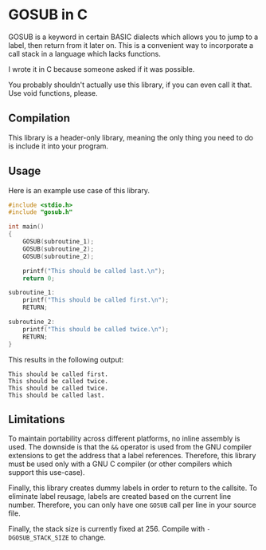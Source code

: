 # GOSUB in C
GOSUB is a keyword in certain BASIC dialects which allows you to jump to a label, then return from it later on.
This is a convenient way to incorporate a call stack in a language which lacks functions.

I wrote it in C because someone asked if it was possible.

You probably shouldn't actually use this library, if you can even call it that.
Use void functions, please.

## Compilation
This library is a header-only library, meaning the only thing you need to do is include it into your program.

## Usage
Here is an example use case of this library.
```c
#include <stdio.h>
#include "gosub.h"

int main()
{
    GOSUB(subroutine_1);
    GOSUB(subroutine_2);
    GOSUB(subroutine_2);

    printf("This should be called last.\n");
    return 0;

subroutine_1:
    printf("This should be called first.\n");
    RETURN;

subroutine_2:
    printf("This should be called twice.\n");
    RETURN;
}
```
This results in the following output:
```
This should be called first.
This should be called twice.
This should be called twice.
This should be called last.
```

## Limitations
To maintain portability across different platforms, no inline assembly is used.
The downside is that the `&&` operator is used from the GNU compiler extensions to get the address that a label references.
Therefore, this library must be used only with a GNU C compiler (or other compilers which support this use-case).

Finally, this library creates dummy labels in order to return to the callsite. 
To eliminate label reusage, labels are created based on the current line number.
Therefore, you can only have one `GOSUB` call per line in your source file.

Finally, the stack size is currently fixed at 256.
Compile with `-DGOSUB_STACK_SIZE` to change.
